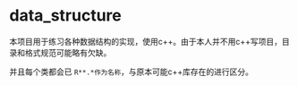 # data_structure

本项目用于练习各种数据结构的实现，使用c++。由于本人并不用c++写项目，目录和格式规范可能略有欠缺。

并且每个类都会已 `R**.*作为名称`，与原本可能c++库存在的进行区分。
